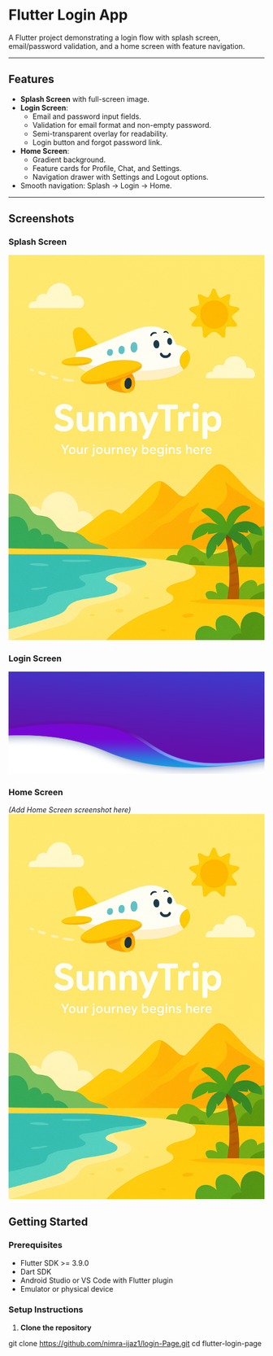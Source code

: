 # Flutter Login App

A Flutter project demonstrating a login flow with splash screen, email/password validation, and a home screen with feature navigation.

---

## Features

- **Splash Screen** with full-screen image.
- **Login Screen**:
    - Email and password input fields.
    - Validation for email format and non-empty password.
    - Semi-transparent overlay for readability.
    - Login button and forgot password link.
- **Home Screen**:
    - Gradient background.
    - Feature cards for Profile, Chat, and Settings.
    - Navigation drawer with Settings and Logout options.
- Smooth navigation: Splash → Login → Home.

---

## Screenshots

### Splash Screen
![Splash Screen](images/splash.png)

### Login Screen
![Login Screen](images/ii.png)

### Home Screen
*(Add Home Screen screenshot here)*
![Home Screen](images/splash.png)

## Getting Started

### Prerequisites

- Flutter SDK >= 3.9.0
- Dart SDK
- Android Studio or VS Code with Flutter plugin
- Emulator or physical device

### Setup Instructions

1. **Clone the repository**

git clone https://github.com/nimra-ijaz1/login-Page.git
 cd flutter-login-page

